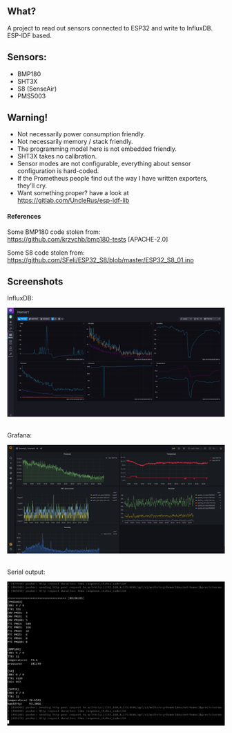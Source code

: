 ## What?

A project to read out sensors connected to ESP32 and write to InfluxDB. ESP-IDF based.

## Sensors:

- BMP180
- SHT3X
- S8 (SenseAir)
- PMS5003

## Warning!

- Not necessarily power consumption friendly.
- Not necessarily memory / stack friendly.
- The programming model here is not embedded friendly.
- SHT3X takes no calibration.
- Sensor modes are not configurable, everything about sensor configuration is hard-coded.
- If the Prometheus people find out the way I have written exporters, they'll cry.
- Want something proper? have a look at https://gitlab.com/UncleRus/esp-idf-lib

#### References

Some BMP180 code stolen from:<br>
https://github.com/krzychb/bmp180-tests [APACHE-2.0]

Some S8 code stolen from:<br>
https://github.com/SFeli/ESP32_S8/blob/master/ESP32_S8_01.ino

## Screenshots

InfluxDB:

![InfluxDB](screenshots/influxdb.png)
<br>
<br>

Grafana:

![Grafana](screenshots/grafana.png)
<br>
<br>

Serial output:

![esp32 output](screenshots/esp32_output.png)

